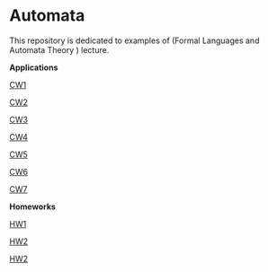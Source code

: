 # Automata

This repository is dedicated to examples of (Formal Languages and Automata Theory	) lecture.

<b>Applications</b>

[CW1](https://yrgp.github.io/Automata/CW1/Dfa.html)

[CW2](https://yrgp.github.io/Automata/CW2/DfaAndNfa.html)

[CW3](https://yrgp.github.io/Automata/CW3/RegExp.html)

[CW4](https://yrgp.github.io/Automata/CW4/CFG.html)

[CW5](https://yrgp.github.io/Automata/CW5/Expression.html)

[CW6](https://yrgp.github.io/Automata/CW6/PDA.html)

[CW7](https://yrgp.github.io/Automata/CW7/microJ3.html)



<b>Homeworks</b>

[HW1](https://yrgp.github.io/Automata/HW1/RegExp.html)

[HW2](https://yrgp.github.io/Automata/HW2/Expression.html)

[HW2](https://yrgp.github.io/Automata/HW3/microJ1.html)
